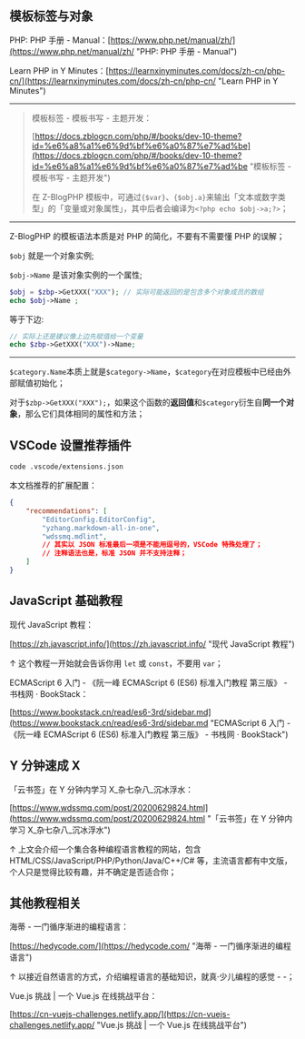 
## 模板标签与对象

PHP: PHP 手册 - Manual：[https://www.php.net/manual/zh/](https://www.php.net/manual/zh/ "PHP: PHP 手册 - Manual")

Learn PHP in Y Minutes：[https://learnxinyminutes.com/docs/zh-cn/php-cn/](https://learnxinyminutes.com/docs/zh-cn/php-cn/ "Learn PHP in Y Minutes")

-----

> 模板标签 - 模板书写 - 主题开发：
>
> [https://docs.zblogcn.com/php/#/books/dev-10-theme?id=%e6%a8%a1%e6%9d%bf%e6%a0%87%e7%ad%be](https://docs.zblogcn.com/php/#/books/dev-10-theme?id=%e6%a8%a1%e6%9d%bf%e6%a0%87%e7%ad%be "模板标签 - 模板书写 - 主题开发")
>
> 在 Z-BlogPHP 模板中，可通过`{$var}`、`{$obj.a}`来输出「文本或数字类型」的「变量或对象属性」，其中后者会编译为`<?php echo $obj->a;?>`；

-----

Z-BlogPHP 的模板语法本质是对 PHP 的简化，不要有不需要懂 PHP 的误解；

`$obj` 就是一个对象实例;

`$obj->Name` 是该对象实例的一个属性;

```php
$obj = $zbp->GetXXX("XXX"); // 实际可能返回的是包含多个对象成员的数组
echo $obj->Name ;
```

等于下边:

```php
// 实际上还是建议像上边先赋值给一个变量
echo $zbp->GetXXX("XXX")->Name;
```

--------

`$category.Name`本质上就是`$category->Name`，`$category`在对应模板中已经由外部赋值初始化；

对于`$zbp->GetXXX("XXX");`，如果这个函数的**返回值**和`$category`衍生自**同一个对象**，那么它们具体相同的属性和方法；


<!-- ============================ -->

## VSCode 设置推荐插件


```bash
code .vscode/extensions.json

```

本文档推荐的扩展配置：

```json
{
    "recommendations": [
        "EditorConfig.EditorConfig",
        "yzhang.markdown-all-in-one",
        "wdssmq.mdlint",
        // 其实以 JSON 标准最后一项是不能用逗号的，VSCode 特殊处理了；
        // 注释语法也是，标准 JSON 并不支持注释；
    ]
}
```

## JavaScript 基础教程

现代 JavaScript 教程：

[https://zh.javascript.info/](https://zh.javascript.info/ "现代 JavaScript 教程")

↑ 这个教程一开始就会告诉你用 `let` 或 `const`，不要用 `var`；

ECMAScript 6 入门 - 《阮一峰 ECMAScript 6 (ES6) 标准入门教程 第三版》 - 书栈网 · BookStack：

[https://www.bookstack.cn/read/es6-3rd/sidebar.md](https://www.bookstack.cn/read/es6-3rd/sidebar.md "ECMAScript 6 入门 - 《阮一峰 ECMAScript 6 (ES6) 标准入门教程 第三版》 - 书栈网 · BookStack")


## Y 分钟速成 X

「云书签」在 Y 分钟内学习 X\_杂七杂八\_沉冰浮水：

[https://www.wdssmq.com/post/20200629824.html](https://www.wdssmq.com/post/20200629824.html "「云书签」在 Y 分钟内学习 X\_杂七杂八\_沉冰浮水")

↑ 上文会介绍一个集合各种编程语言教程的网站，包含 HTML/CSS/JavaScript/PHP/Python/Java/C++/C# 等，主流语言都有中文版，个人只是觉得比较有趣，并不确定是否适合你；

## 其他教程相关

海蒂 - 一门循序渐进的编程语言：

[https://hedycode.com/](https://hedycode.com/ "海蒂 - 一门循序渐进的编程语言")

↑ 以接近自然语言的方式，介绍编程语言的基础知识，就真·少儿编程的感觉 - -；

Vue.js 挑战 | 一个 Vue.js 在线挑战平台：

[https://cn-vuejs-challenges.netlify.app/](https://cn-vuejs-challenges.netlify.app/ "Vue.js 挑战 | 一个 Vue.js 在线挑战平台")
